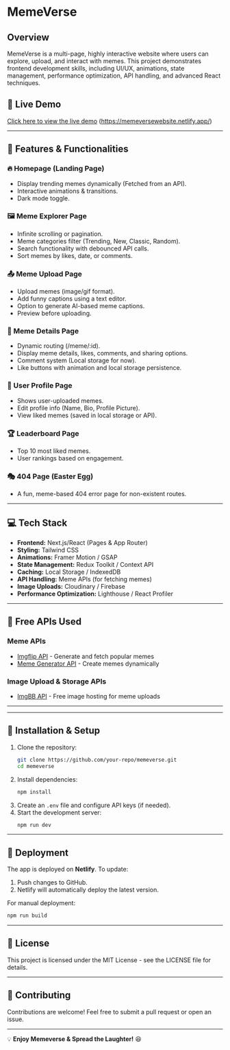 # MemeVerse

## Overview
MemeVerse is a multi-page, highly interactive website where users can explore, upload, and interact with memes. This project demonstrates frontend development skills, including UI/UX, animations, state management, performance optimization, API handling, and advanced React techniques.

## 🚀 Live Demo
[Click here to view the live demo](#) (https://memeversewebsite.netlify.app/)

---

## 🎯 Features & Functionalities

### 🔥 Homepage (Landing Page)
- Display trending memes dynamically (Fetched from an API).
- Interactive animations & transitions.
- Dark mode toggle.

### 🖼 Meme Explorer Page
- Infinite scrolling or pagination.
- Meme categories filter (Trending, New, Classic, Random).
- Search functionality with debounced API calls.
- Sort memes by likes, date, or comments.

### 📤 Meme Upload Page
- Upload memes (image/gif format).
- Add funny captions using a text editor.
- Option to generate AI-based meme captions.
- Preview before uploading.

### 📌 Meme Details Page
- Dynamic routing (/meme/:id).
- Display meme details, likes, comments, and sharing options.
- Comment system (Local storage for now).
- Like buttons with animation and local storage persistence.

### 👤 User Profile Page
- Shows user-uploaded memes.
- Edit profile info (Name, Bio, Profile Picture).
- View liked memes (saved in local storage or API).

### 🏆 Leaderboard Page
- Top 10 most liked memes.
- User rankings based on engagement.

### 🎭 404 Page (Easter Egg)
- A fun, meme-based 404 error page for non-existent routes.

---

## 💻 Tech Stack
- **Frontend:** Next.js/React (Pages & App Router)
- **Styling:** Tailwind CSS
- **Animations:** Framer Motion / GSAP
- **State Management:** Redux Toolkit / Context API
- **Caching:** Local Storage / IndexedDB
- **API Handling:** Meme APIs (for fetching memes)
- **Image Uploads:** Cloudinary / Firebase
- **Performance Optimization:** Lighthouse / React Profiler

---

## 🔗 Free APIs Used
### Meme APIs
- [Imgflip API](https://api.imgflip.com/) - Generate and fetch popular memes
- [Meme Generator API](https://meme-api.com/) - Create memes dynamically

### Image Upload & Storage APIs
- [ImgBB API](https://api.imgbb.com/) - Free image hosting for meme uploads

---



---

## 📂 Installation & Setup
1. Clone the repository:
   ```sh
   git clone https://github.com/your-repo/memeverse.git
   cd memeverse
   ```
2. Install dependencies:
   ```sh
   npm install
   ```
3. Create an `.env` file and configure API keys (if needed).
4. Start the development server:
   ```sh
   npm run dev
   ```

---

## 🚀 Deployment
The app is deployed on **Netlify**. To update:
1. Push changes to GitHub.
2. Netlify will automatically deploy the latest version.

For manual deployment:
```sh
npm run build
```

---

## 📜 License
This project is licensed under the MIT License - see the LICENSE file for details.

---

## 🤝 Contributing
Contributions are welcome! Feel free to submit a pull request or open an issue.

---

💡 **Enjoy Memeverse & Spread the Laughter!** 😆

